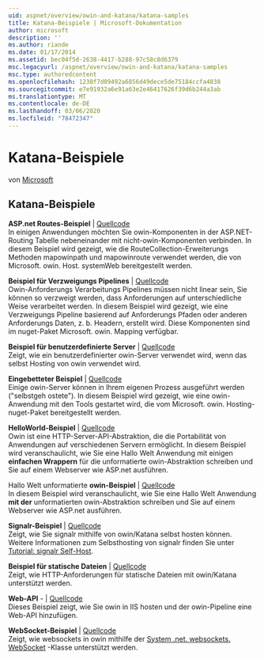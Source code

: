 ```yaml
---
uid: aspnet/overview/owin-and-katana/katana-samples
title: Katana-Beispiele | Microsoft-Dokumentation
author: microsoft
description: ''
ms.author: riande
ms.date: 01/17/2014
ms.assetid: bec04f5d-2638-4417-b288-97c58c8d6379
msc.legacyurl: /aspnet/overview/owin-and-katana/katana-samples
msc.type: authoredcontent
ms.openlocfilehash: 1238f7d09492a6856d49dece5de75184ccfa4838
ms.sourcegitcommit: e7e91932a6e91a63e2e46417626f39d6b244a3ab
ms.translationtype: MT
ms.contentlocale: de-DE
ms.lasthandoff: 03/06/2020
ms.locfileid: "78472347"
---
```

# <a name="katana-samples"></a>Katana-Beispiele

von [Microsoft](https://github.com/microsoft)

## <a name="katana-samples"></a>Katana-Beispiele

**ASP.net Routes-Beispiel** | [Quellcode](https://github.com/aspnet/samples/tree/master/samples/aspnet/Katana/AspNetRoutes)  
In einigen Anwendungen möchten Sie owin-Komponenten in der ASP.NET-Routing Tabelle nebeneinander mit nicht-owin-Komponenten verbinden. In diesem Beispiel wird gezeigt, wie die RouteCollection-Erweiterungs Methoden mapowinpath und mapowinroute verwendet werden, die von Microsoft. owin. Host. systemWeb bereitgestellt werden.

**Beispiel für Verzweigungs Pipelines** | [Quellcode](https://github.com/aspnet/samples/tree/master/samples/aspnet/Katana/BranchingPipelines)  
Owin-Anforderungs Verarbeitungs Pipelines müssen nicht linear sein, Sie können so verzweigt werden, dass Anforderungen auf unterschiedliche Weise verarbeitet werden. In diesem Beispiel wird gezeigt, wie eine Verzweigungs Pipeline basierend auf Anforderungs Pfaden oder anderen Anforderungs Daten, z. b. Headern, erstellt wird. Diese Komponenten sind im nuget-Paket Microsoft. owin. Mapping verfügbar.

**Beispiel für benutzerdefinierte Server** | [Quellcode](https://github.com/aspnet/samples/tree/master/samples/aspnet/Katana/CustomServer)   
Zeigt, wie ein benutzerdefinierter owin-Server verwendet wird, wenn das selbst Hosting von owin verwendet wird.

**Eingebetteter Beispiel** | [Quellcode](https://github.com/aspnet/samples/tree/master/samples/aspnet/Katana/Embedded)  
Einige owin-Server können in Ihrem eigenen Prozess ausgeführt werden (&quot;selbstgeh ostete&quot;). In diesem Beispiel wird gezeigt, wie eine owin-Anwendung mit den Tools gestartet wird, die vom Microsoft. owin. Hosting-nuget-Paket bereitgestellt werden.

**HelloWorld-Beispiel** | [Quellcode](https://github.com/aspnet/samples/tree/master/samples/aspnet/Katana/HelloWorld)  
Owin ist eine HTTP-Server-API-Abstraktion, die die Portabilität von Anwendungen auf verschiedenen Servern ermöglicht. In diesem Beispiel wird veranschaulicht, wie Sie eine Hallo Welt Anwendung mit einigen **einfachen Wrappern** für die unformatierte owin-Abstraktion schreiben und Sie auf einem Webserver wie ASP.net ausführen.

Hallo Welt unformatierte **owin-Beispiel** | [Quellcode](https://github.com/aspnet/samples/tree/master/samples/aspnet/Katana/HelloWorldRawOwin)  
In diesem Beispiel wird veranschaulicht, wie Sie eine Hallo Welt Anwendung **mit der** unformatierten owin-Abstraktion schreiben und Sie auf einem Webserver wie ASP.net ausführen.

**Signalr-Beispiel** | [Quellcode](https://github.com/aspnet/samples/tree/master/samples/aspnet/Katana/SignalR)  
Zeigt, wie Sie signalr mithilfe von owin/Katana selbst hosten können. Weitere Informationen zum Selbsthosting von signalr finden Sie unter [Tutorial: signalr Self-Host](../../../signalr/overview/deployment/tutorial-signalr-self-host.md).

**Beispiel für statische Dateien** | [Quellcode](https://github.com/aspnet/samples/tree/master/samples/aspnet/Katana/StaticFilesSample)   
Zeigt, wie HTTP-Anforderungen für statische Dateien mit owin/Katana unterstützt werden.

**Web-API** - | [Quellcode](https://github.com/aspnet/samples/tree/master/samples/aspnet/Katana/WebApi)   
Dieses Beispiel zeigt, wie Sie owin in IIS hosten und der owin-Pipeline eine Web-API hinzufügen.

**WebSocket-Beispiel** | [Quellcode](https://github.com/aspnet/samples/tree/master/samples/aspnet/Katana/WebSocketSample)   
Zeigt, wie websockets in owin mithilfe der [System .net. websockets. WebSocket](https://msdn.microsoft.com/library/system.net.websockets.websocket(v=vs.110).aspx) -Klasse unterstützt werden.
